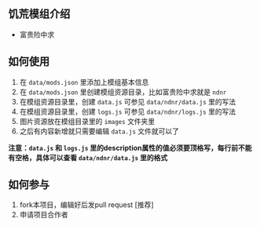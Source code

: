 ## 饥荒模组介绍

- 富贵险中求

## 如何使用

1. 在 `data/mods.json` 里添加上模组基本信息
2. 在 `data/mods.json` 里创建模组资源目录，比如富贵险中求就是 `ndnr`
3. 在模组资源目录里，创建 `data.js` 可参见 `data/ndnr/data.js` 里的写法
4. 在模组资源目录里，创建 `logs.js` 可参见 `data/ndnr/logs.js` 里的写法
5. 图片资源放在模组目录里的 `images` 文件夹里
6. 之后有内容新增就只需要编辑 `data.js` 文件就可以了

**注意：`data.js` 和 `logs.js` 里的description属性的值必须要顶格写，每行前不能有空格，具体可以查看 `data/ndnr/data.js` 里的格式**

## 如何参与

1. fork本项目，编辑好后发pull request [推荐]
2. 申请项目合作者